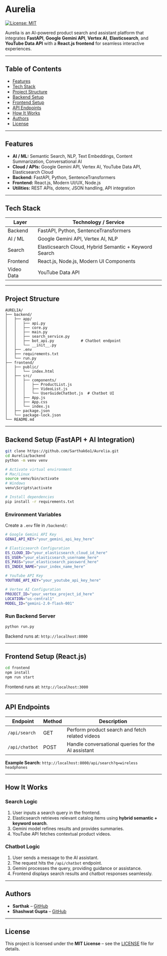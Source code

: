 # Aurelia

[![License: MIT](https://img.shields.io/badge/License-MIT-yellow.svg)](https://opensource.org/licenses/MIT)

Aurelia is an AI-powered product search and assistant platform that integrates **FastAPI**, **Google Gemini API**, **Vertex AI**, **Elasticsearch**, and **YouTube Data API** with a **React.js frontend** for seamless interactive experiences.

---

## Table of Contents

* [Features](#features)
* [Tech Stack](#tech-stack)
* [Project Structure](#project-structure)
* [Backend Setup](#backend-setup)
* [Frontend Setup](#frontend-setup)
* [API Endpoints](#api-endpoints)
* [How It Works](#how-it-works)
* [Authors](#authors)
* [License](#license)

---

## Features

* **AI / ML:** Semantic Search, NLP, Text Embeddings, Content Summarization, Conversational AI
* **Cloud / APIs:** Google Gemini API, Vertex AI, YouTube Data API, Elasticsearch Cloud
* **Backend:** FastAPI, Python, SentenceTransformers
* **Frontend:** React.js, Modern UI/UX, Node.js
* **Utilities:** REST APIs, dotenv, JSON handling, API integration

---

## Tech Stack

| Layer      | Technology / Service                                  |
| ---------- | ----------------------------------------------------- |
| Backend    | FastAPI, Python, SentenceTransformers                 |
| AI / ML    | Google Gemini API, Vertex AI, NLP                     |
| Search     | Elasticsearch Cloud, Hybrid Semantic + Keyword Search |
| Frontend   | React.js, Node.js, Modern UI Components               |
| Video Data | YouTube Data API                                      |

---

## Project Structure

```
AURELIA/
├── backend/
│   ├── app/
│   │   ├── api.py
│   │   ├── core.py
│   │   ├── main.py
│   │   ├── search_service.py
│   │   ├── bot_api.py            # Chatbot endpoint
│   │   └── __init__.py
│   ├── .env
│   ├── requirements.txt
│   └── run.py
├── frontend/
│   ├── public/
│   │   └── index.html
│   ├── src/
│   │   ├── components/
│   │   │   ├── ProductList.js
│   │   │   ├── VideoList.js
│   │   │   └── UserGuideChatbot.js  # Chatbot UI
│   │   ├── App.js
│   │   ├── App.css
│   │   └── index.js
│   ├── package.json
│   └── package-lock.json
└── README.md
```

---

## Backend Setup (FastAPI + AI Integration)

```bash
git clone https://github.com/Sarthak6o1/Aurelia.git
cd Aurelia/backend
python -m venv venv

# Activate virtual environment
# Mac/Linux
source venv/bin/activate
# Windows
venv\Scripts\activate

# Install dependencies
pip install -r requirements.txt
```

### Environment Variables

Create a `.env` file in `/backend/`:

```bash
# Google Gemini API Key
GENAI_API_KEY="your_gemini_api_key_here"

# Elasticsearch Configuration
ES_CLOUD_ID="your_elasticsearch_cloud_id_here"
ES_USER="your_elasticsearch_username_here"
ES_PASS="your_elasticsearch_password_here"
ES_INDEX_NAME="your_index_name_here"

# YouTube API Key
YOUTUBE_API_KEY="your_youtube_api_key_here"

# Vertex AI Configuration
PROJECT_ID="your_vertex_project_id_here"
LOCATION="us-central1"
MODEL_ID="gemini-2.0-flash-001"
```

### Run Backend Server

```bash
python run.py
```

Backend runs at: `http://localhost:8000`

---

## Frontend Setup (React.js)

```bash
cd frontend
npm install
npm run start
```

Frontend runs at: `http://localhost:3000`

---

## API Endpoints

| Endpoint       | Method | Description                                        |
| -------------- | ------ | -------------------------------------------------- |
| `/api/search`  | GET    | Perform product search and fetch related videos    |
| `/api/chatbot` | POST   | Handle conversational queries for the AI assistant |

**Example Search:**
`http://localhost:8000/api/search?q=wireless headphones`

---

## How It Works

### Search Logic

1. User inputs a search query in the frontend.
2. Elasticsearch retrieves relevant catalog items using **hybrid semantic + keyword search**.
3. Gemini model refines results and provides summaries.
4. YouTube API fetches contextual product videos.

### Chatbot Logic

1. User sends a message to the AI assistant.
2. The request hits the `/api/chatbot` endpoint.
3. Gemini processes the query, providing guidance or assistance.
4. Frontend displays search results and chatbot responses seamlessly.

---

## Authors

* **Sarthak** – [GitHub](https://github.com/Sarthak6o1)
* **Shashwat Gupta** – [GitHub](https://github.com/shashwatguptaa)

---

## License

This project is licensed under the **MIT License** – see the [LICENSE](LICENSE) file for details.
